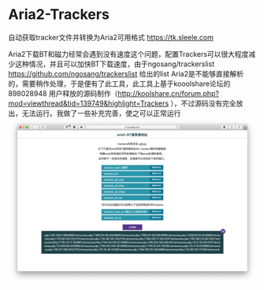 # Aria2-Trackers
自动获取tracker文件并转换为Aria2可用格式
https://tk.sleele.com

Aria2下载BT和磁力经常会遇到没有速度这个问题，配置Trackers可以很大程度减少这种情况，并且可以加快BT下载速度，由于ngosang/trackerslist https://github.com/ngosang/trackerslist 给出的list Aria2是不能够直接解析的，需要稍作处理，于是便有了此工具，此工具上基于kooolshare论坛的898028948 用户释放的源码制作（http://koolshare.cn/forum.php?mod=viewthread&tid=139749&highlight=Trackers ），不过源码没有完全放出，无法运行。我做了一些补充完善，使之可以正常运行   
![示例图片加载失败](https://raw.githubusercontent.com/SuperNG6/pic/master/pic/Xnip2019-05-12_21-50-35.png)
